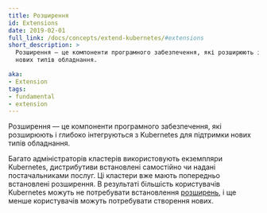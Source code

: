 ```yaml
---
title: Розширення
id: Extensions
date: 2019-02-01
full_link: /docs/concepts/extend-kubernetes/#extensions
short_description: >
  Розширення — це компоненти програмного забезпечення, які розширюють і глибоко інтегруються з Kubernetes для підтримки
  нових типів обладнання.

aka:
- Extension
tags:
- fundamental
- extension
---
```


Розширення — це компоненти програмного забезпечення, які розширюють і глибоко інтегруються з Kubernetes для підтримки нових типів обладнання.

<!--more-->

Багато адміністраторів кластерів використовують екземпляри Kubernetes, дистрибутиви встановлені самостійно чи надані постачальниками послуг. Ці кластери вже мають попередньо встановлені розширення. В результаті більшість користувачів Kubernetes можуть не потребувати встановлення [розширень](/uk/docs/concepts/extend-kubernetes/), і ще менше користувачів можуть потребувати створення нових.
